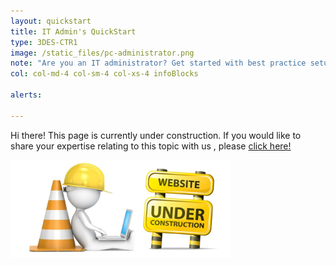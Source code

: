 ```yaml
---
layout: quickstart
title: IT Admin's QuickStart
type: 3DES-CTR1
image: /static_files/pc-administrator.png
note: "Are you an IT administrator? Get started with best practice setup details above."
col: col-md-4 col-sm-4 col-xs-4 infoBlocks

alerts:

---
```


Hi there! This page is currently under construction. If you would like to share your expertise relating to this topic with us , please <a href="CONTRIBUTING-template.md">click here!</a>

<img src="/static_files/under_construction.jpg" style="width:70%;height:70%;" alt="under construction image">
